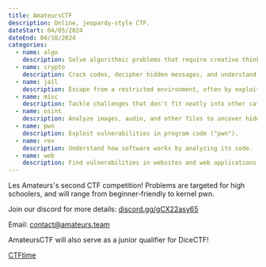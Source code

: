 ```yaml
---
title: AmateursCTF
description: Online, jeopardy-style CTF.
dateStart: 04/05/2024
dateEnd: 04/10/2024
categories:
  - name: algo
    description: Solve algorithmic problems that require creative thinking.
  - name: crypto
    description: Crack codes, decipher hidden messages, and understand encryption methods.
  - name: jail
    description: Escape from a restricted environment, often by exploiting vulnerabilities.
  - name: misc
    description: Tackle challenges that don't fit neatly into other categories, often requiring creative thinking.
  - name: osint
    description: Analyze images, audio, and other files to uncover hidden information.
  - name: pwn
    description: Exploit vulnerabilities in program code ("pwn").
  - name: rev
    description: Understand how software works by analyzing its code.
  - name: web
    description: Find vulnerabilities in websites and web applications.
---
```


Les Amateurs's second CTF competition! Problems are targeted for high schoolers, and will range from beginner-friendly to kernel pwn.

Join our discord for more details: [discord.gg/gCX22asy65](discord.gg/gCX22asy65)

Email: contact@amateurs.team

AmateursCTF will also serve as a junior qualifier for DiceCTF!

[CTFtime](https://ctftime.org/event/2226/)

